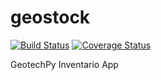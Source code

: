 # geostock

[![Build Status](https://travis-ci.org/ancho85/geostock.svg?branch=master)](https://travis-ci.org/ancho85/geostock)
[![Coverage Status](https://coveralls.io/repos/ancho85/geostock/badge.svg)](https://coveralls.io/r/ancho85/geostock)

GeotechPy Inventario App
